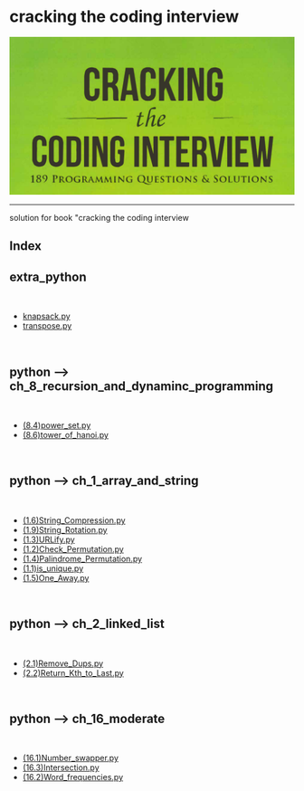<p text-align="center"><h1>cracking the coding interview</h1></p><center><img src="img/img.png" alt="image" /></center><hr/>solution for book "cracking the coding interview<p text-align="center"><h2> Index </h2></p><h2>extra_python</h2><br/><ul> <li><a href=" ./extra_python " >knapsack.py</a></li> <li><a href=" ./extra_python " >transpose.py</a></li></ul><br/><h2>python --> ch_8_recursion_and_dynaminc_programming</h2><br/><ul> <li><a href=" ./python/ch_8_recursion_and_dynaminc_programming " >(8.4)power_set.py</a></li> <li><a href=" ./python/ch_8_recursion_and_dynaminc_programming " >(8.6)tower_of_hanoi.py</a></li></ul><br/><h2>python --> ch_1_array_and_string</h2><br/><ul> <li><a href=" ./python/ch_1_array_and_string " >(1.6)String_Compression.py</a></li> <li><a href=" ./python/ch_1_array_and_string " >(1.9)String_Rotation.py</a></li> <li><a href=" ./python/ch_1_array_and_string " >(1.3)URLify.py</a></li> <li><a href=" ./python/ch_1_array_and_string " >(1.2)Check_Permutation.py</a></li> <li><a href=" ./python/ch_1_array_and_string " >(1.4)Palindrome_Permutation.py</a></li> <li><a href=" ./python/ch_1_array_and_string " >(1.1)is_unique.py</a></li> <li><a href=" ./python/ch_1_array_and_string " >(1.5)One_Away.py</a></li></ul><br/><h2>python --> ch_2_linked_list</h2><br/><ul> <li><a href=" ./python/ch_2_linked_list " >(2.1)Remove_Dups.py</a></li> <li><a href=" ./python/ch_2_linked_list " >(2.2)Return_Kth_to_Last.py</a></li></ul><br/><h2>python --> ch_16_moderate</h2><br/><ul> <li><a href=" ./python/ch_16_moderate " >(16.1)Number_swapper.py</a></li> <li><a href=" ./python/ch_16_moderate " >(16.3)Intersection.py</a></li> <li><a href=" ./python/ch_16_moderate " >(16.2)Word_frequencies.py</a></li></ul><br/>